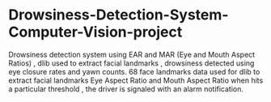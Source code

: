 # Drowsiness-Detection-System-Computer-Vision-project
Drowsiness detection system using EAR and MAR (Eye and Mouth Aspect Ratios) , dlib used to extract facial landmarks , drowsiness detected using eye closure rates and yawn counts. 
68 face landmarks data used for dlib to extract facial landmarks 
Eye Aspect Ratio and Mouth Aspect Ratio when hits a particular threshold , the driver is signaled with an alarm notification.
